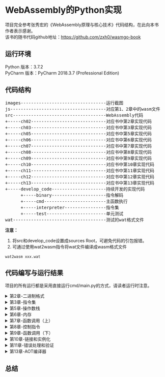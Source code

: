 # WebAssembly的Python实现

项目完全参考张秀宏的《WebAssembly原理与核心技术》代码结构，在此向本书作者表示感谢。  
该书的随书代码github地址：https://github.com/zxh0/wasmgo-book  

## 运行环境
Python 版本：3.7.2  
PyCharm 版本：PyCharm 2018.3.7 (Professional Edition)  

## 代码结构
<pre>
images---------------------------------运行截图
js-------------------------------------对应第1、2章中的wasm文件
src------------------------------------WebAssembly代码
+-----ch02-----------------------------对应书中第2章实现代码
+-----ch03-----------------------------对应书中第3章实现代码
+-----ch05-----------------------------对应书中第5章实现代码
+-----ch06-----------------------------对应书中第6章实现代码
+-----ch07-----------------------------对应书中第7章实现代码
+-----ch08-----------------------------对应书中第8章实现代码
+-----ch09-----------------------------对应书中第9章实现代码
+-----ch10-----------------------------对应书中第10章实现代码
+-----ch11-----------------------------对应书中第11章实现代码
+-----ch12-----------------------------对应书中第12章实现代码
+-----ch13-----------------------------对应书中第13章实现代码
+-----develop_code---------------------持续开发的实现代码
      +-----binary---------------------指令解码
      +-----cmd------------------------主函数执行
      +-----interpreter----------------指令集
      +-----test-----------------------单元测试
wat------------------------------------测试的wat格式文件
</pre>

**注意：** 
1. 将src和develop_code设置成sources Root，可避免代码的引包报错。
2. 可通过使用wat2wasm指令将wat文件编译成wasm格式文件
```shell
wat2wasm xxx.wat
```

## 代码编写与运行结果
项目的所有运行都是采用直接运行cmd/main.py的方式，请读者运行时注意。

<details>
<summary>第2章-二进制格式</summary>

完成了模块解码器和dump程序。
传入参数：
```
-d "wasm-python-book\js\ch01_hw.wasm"
```
![](images/ch02/ch02.png)

1. 采用unittest进行单元测试
2. 由于使用小端格式读取数值，python可采用byteorder的little入参
    ```python
    int.from_bytes(self.data[:8], byteorder='little')
    ```
3. 如果该结构体是数组，由于Python无法表示结构数组，故类初始化的时候初始一个数组。
</details>

<details>
<summary>第3章-指令集</summary>

完成了指令的解码。
![](images/ch03/ch03.png)
</details>

<details>
<summary>第5章-操作数栈</summary>

实现了操作栈和虚拟机框架，然后实现了参数和数值指令。

![](images/ch05/ch05_param.png)
1. 针对大整数除法，python需要引入decimal包的Decimal类。
    ```python
    from decimal import Decimal
    v1 = Decimal(18446744073709551608)
    v2 = 2
    result = int(v1 / v2)
    assert result * v2 == v1
    ```
2. 由于python没有uint32和int32等类，故在interpreter/\_\_init\_\_.py代码中实现了相关的类（int8、int16、int32、int64、uint32、uint64、float32、float64）
3. 在操作数栈中，float32和float64存储的是编码之后的整数，pop均需要进行对应的解码：
    ```python
    def push_f32(self, val):
        val = struct.unpack('>l', struct.pack('>f', val))[0]
        self.push_u64(val)

    def pop_f32(self):
        val = self.pop_u64()
        val = struct.unpack('>f', struct.pack('>l', val))[0]
        return float32(val)
    ```
</details>

<details>
<summary>第6章-内存</summary>

实现了Wasm内存和相关指令，Wasm内存是一块抽象的RAM（本质上就是个线性的字节数组），并且可以在限制范围内按页动态增长。Wasm提供了丰富的内存指令，用于读写各种基本类型的数值，这些数值在Wasm内存中按小端方式存储。简而言之，Wasm内存和真实内存非常接近，只具备最基本的读写能力，像内存管理、垃圾回收这些高级功能都要靠高级语言自己去解决。也正是因为贴近底层，Wasm程序才能够以接近本地程序的速度被执行。

![](images/ch06/ch06.png)  
</details>

<details>
<summary>第7章-函数调用（上）</summary>
实现了直接函数调用指令、局部变量和全局变量指令。

![](images/ch07/ch07.png)
</details>

<details>
<summary>第8章-控制指令</summary>

传统的goto/jump指令被Wasm摒弃，取而代之的是结构化控制指令（block、loop、if）和受限的分支指令（br等）。

![](images/ch08/ch08.png)
新增"--verbose"命令，调用如下：
```shell
--verbose "wasm-python-book\wat\ch08_fac.wasm"
```
</details>

<details>
<summary>第9章-函数调用（下）</summary>

设计了本地函数调用接口，并且实现了本地函数调用，然后实现了表和间接函数调用指令。
1. 执行HelloWorld程序，得到打印结果为"Hello, World!"
![](images/ch09/ch09_测试HelloWorld程序.png)

2. 执行ch09_calc程序，得到加法、减法和乘法的验证结果
![](images/ch09/ch09_测试calc程序.png)
</details>

<details>
<summary>第10章-链接和实例化</summary>

块从二进制格式到函数执行分为3个语义阶段：解码、验证、执行（实例化、函数调用）。模块可以导出或导入4种成员：函数、表、内存、全局变量，多个模块实例链接在一起，共享这4种成员，本章实现模块的链接和实例化。
![](images/ch10/ch10.png)
</details>

<details>
<summary>第11章-错误处理和验证</summary>

</details>

<details>
<summary>第13章-AOT编译器</summary>

</details>

## 总结
